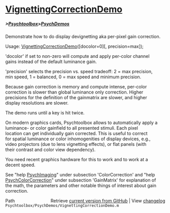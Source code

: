 # [VignettingCorrectionDemo](VignettingCorrectionDemo)
##### >[Psychtoolbox](Psychtoolbox)>[PsychDemos](PsychDemos)

Demonstrate how to do display devignetting aka per-pixel gain correction.  
  
Usage: [VignettingCorrectionDemo](VignettingCorrectionDemo)([docolor=0][, precision=max]);  
  
'docolor' if set to non-zero will compute and apply per-color channel  
gains instead of the default luminance gain.  
  
'precision' selects the precision vs. speed tradeoff: 2 = max precision,  
min speed, 1 = balanced, 0 = max speed and minimum precision.  
  
Because gain correction is memory and compute intense, per-color  
correction is slower than global luminance only correction. Higher  
precisions for the definition of the gainmatrix are slower, and higher  
display resolutions are slower.  
  
The demo runs until a key is hit twice.  
  
On modern graphics cards, Psychtoolbox allows to automatically apply a  
luminance- or color gainfield to all presented stimuli. Each pixel  
location can get individually gain corrected. This is useful to correct  
for spatial luminance or color inhomogenities of display devices, e.g.,  
video projectors (due to lens vignetting effects), or flat panels (with  
their contrast and color view dependency).  
  
You need recent graphics hardware for this to work and to work at a  
decent speed.  
  
See "help [PsychImaging](PsychImaging)" under subsection 'ColorCorrection' and "help  
[PsychColorCorrection](PsychColorCorrection)" under subsection 'GainMatrix' for explanation of  
the math, the parameters and other notable things of interest about gain  
correction.  
  




<div class="code_header" style="text-align:right;">
  <span style="float:left;">Path&nbsp;&nbsp;</span> <span class="counter">Retrieve <a href=
  "https://raw.github.com/Psychtoolbox-3/Psychtoolbox-3/beta/Psychtoolbox/PsychDemos/VignettingCorrectionDemo.m">current version from GitHub</a> | View <a href=
  "https://github.com/Psychtoolbox-3/Psychtoolbox-3/commits/beta/Psychtoolbox/PsychDemos/VignettingCorrectionDemo.m">changelog</a></span>
</div>
<div class="code">
  <code>Psychtoolbox/PsychDemos/VignettingCorrectionDemo.m</code>
</div>

